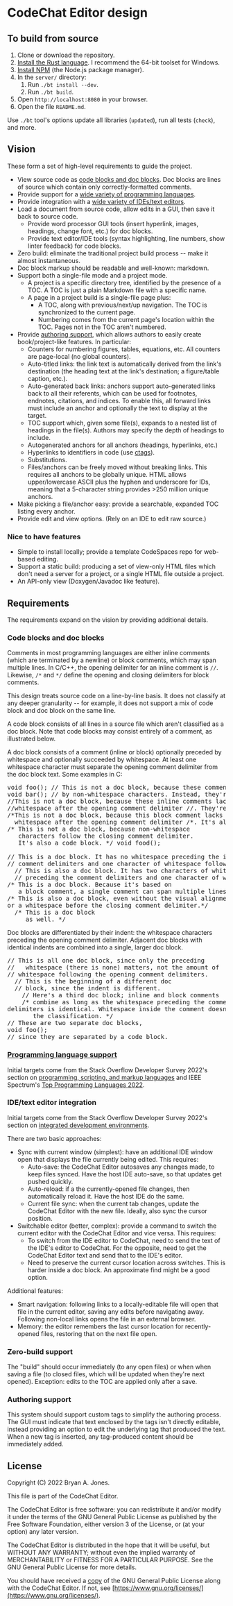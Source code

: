 # CodeChat Editor design

## To build from source

1.  Clone or download the repository.
2.  [Install the Rust language](https://www.rust-lang.org/tools/install). I
    recommend the 64-bit toolset for Windows.
3.  [Install NPM](https://docs.npmjs.com/downloading-and-installing-node-js-and-npm)
    (the Node.js package manager).
4.  In the `server/` directory:
    1.  Run `./bt install --dev`.
    2.  Run `./bt build`.
5.  Open `http://localhost:8080` in your browser.
6.  Open the file `README.md`.

Use `./bt` tool's options update all libraries (`updated`), run all tests (`check`), and more.

## <a id="vision"></a>Vision

These form a set of high-level requirements to guide the project.

- View source code as
  <a id="vision-code-blocks-and-doc-blocks"></a>[code blocks and doc blocks](index.md#code-blocks-and-doc-blocks).
  Doc blocks are lines of source which contain only correctly-formatted
  comments.
- Provide support for a
  <a id="vision-programming-language-support"></a>[wide variety of programming languages](index.md#programming-language-support).
- Provide integration with a
  <a id="vision-ide-integration"></a>[wide variety of IDEs/text editors](index.md#ide-integration).
- Load a document from source code, allow edits in a GUI, then save it back to
  source code.
  - Provide word processor GUI tools (insert hyperlink, images, headings, change
    font, etc.) for doc blocks.
  - Provide text editor/IDE tools (syntax highlighting, line numbers, show
    linter feedback) for code blocks.
- Zero build: eliminate the traditional project build process -- make it almost
  instantaneous.
- Doc block markup should be readable and well-known: markdown.
- Support both a single-file mode and a project mode.
  - A project is a specific directory tree, identified by the presence of a TOC.
    A TOC is just a plain Markdown file with a specific name.
  - A page in a project build is a single-file page plus:
    - A TOC, along with previous/next/up navigation. The TOC is synchronized to
      the current page.
    - Numbering comes from the current page's location within the TOC. Pages not
      in the TOC aren't numbered.
- <a id="authoring-support"></a>Provide
  [authoring support](index.md#authoring-support), which allows authors to
  easily create book/project-like features. In particular:
  - Counters for numbering figures, tables, equations, etc. All counters are
    page-local (no global counters).
  - Auto-titled links: the link text is automatically derived from the link's
    destination (the heading text at the link's destination; a figure/table
    caption, etc.).
  - Auto-generated back links: anchors support auto-generated links back to all
    their referents, which can be used for footnotes, endnotes, citations, and
    indices. To enable this, all forward links must include an anchor and
    optionally the text to display at the target.
  - TOC support which, given some file(s), expands to a nested list of headings
    in the file(s). Authors may specify the depth of headings to include.
  - Autogenerated anchors for all anchors (headings, hyperlinks, etc.)
  - Hyperlinks to identifiers in code (use
    [ctags](https://github.com/universal-ctags/ctags)).
  - Substitutions.
  - Files/anchors can be freely moved without breaking links. This requires all
    anchors to be globally unique. HTML allows upper/lowercase ASCII plus the
    hyphen and underscore for IDs, meaning that a 5-character string
    provides >250 million unique anchors.
- Make picking a file/anchor easy: provide a searchable, expanded TOC listing
  every anchor.
- Provide edit and view options. (Rely on an IDE to edit raw source.)

### Nice to have features

- Simple to install locally; provide a template CodeSpaces repo for web-based
  editing.
- Support a static build: producing a set of view-only HTML files which don't
  need a server for a project, or a single HTML file outside a project.
- An API-only view (Doxygen/Javadoc like feature).

## <a id="specification"></a>Requirements

The requirements expand on the vision by providing additional details.

### <a id="specification-code-blocks-and-doc-blocks"></a>Code blocks and doc blocks

Comments in most programming languages are either inline comments (which are
terminated by a newline) or block comments, which may span multiple lines. In
C/C++, the opening delimiter for an inline comment is `//`. Likewise, `/*` and
`*/` define the opening and closing delimiters for block comments.

This design treats source code on a line-by-line basis. It does not classify at
any deeper granularity -- for example, it does not support a mix of code block
and doc block on the same line.

A code block consists of all lines in a source file which aren't classified as a
doc block. Note that code blocks may consist entirely of a comment, as
illustrated below.

A doc block consists of a comment (inline or block) optionally preceded by
whitespace and optionally succeeded by whitespace. At least one whitespace
character must separate the opening comment delimiter from the doc block text.
Some examples in C:

<pre>void foo(); // This is not a doc block, because these comments are preceded<br>void bar(); // by non-whitespace characters. Instead, they're a code block.<br>//This is not a doc block, because these inline comments lack<br>//whitespace after the opening comment delimiter //. They're also a code block.<br>/*This is not a doc block, because this block comment lacks<br>  whitespace after the opening comment delimiter /*. It's also a code block. */<br>/* This is not a doc block, because non-whitespace <br>   characters follow the closing comment delimiter. <br>   It's also a code block. */ void food();<br><br>// This is a doc block. It has no whitespace preceding the inline<br>// comment delimiters and one character of whitespace following it.<br>  // This is also a doc block. It has two characters of whitespace <br>  // preceding the comment delimiters and one character of whitespace following it.<br>/* This is a doc block. Because it's based on<br>   a block comment, a single comment can span multiple lines. */<br>/* This is also a doc block, even without the visual alignment<br>or a whitespace before the closing comment delimiter.*/<br>  /* This is a doc block<br>     as well. */</pre>

Doc blocks are differentiated by their indent: the whitespace characters
preceding the opening comment delimiter. Adjacent doc blocks with identical
indents are combined into a single, larger doc block.

<pre>// This is all one doc block, since only the preceding<br>//   whitespace (there is none) matters, not the amount of <br>// whitespace following the opening comment delimiters.<br>  // This is the beginning of a different doc<br>  // block, since the indent is different.<br>    // Here's a third doc block; inline and block comments<br>    /* combine as long as the whitespace preceding the comment<br>delimiters is identical. Whitespace inside the comment doesn't affect<br>       the classification. */<br>// These are two separate doc blocks,<br>void foo();<br>// since they are separated by a code block.</pre>

### <a id="implementation-programming-language-support"></a>[Programming language support](index.md#programming-language-support)

Initial targets come from the Stack Overflow Developer Survey 2022's section on
[programming, scripting, and markup languages](https://survey.stackoverflow.co/2022/#section-most-popular-technologies-programming-scripting-and-markup-languages)
and IEEE Spectrum's
[Top Programming Languages 2022](https://spectrum.ieee.org/top-programming-languages-2022).

### <a id="specification-ide-integration"></a>IDE/text editor integration

Initial targets come from the Stack Overflow Developer Survey 2022's section on
[integrated development environments](https://survey.stackoverflow.co/2022/#section-most-popular-technologies-integrated-development-environment).

There are two basic approaches:

- Sync with current window (simplest): have an additional IDE window open that
  displays the file currently being edited. This requires:
  - Auto-save: the CodeChat Editor autosaves any changes made, to keep files
    synced. Have the host IDE auto-save, so that updates get pushed quickly.
  - Auto-reload: if a the currently-opened file changes, then automatically
    reload it. Have the host IDE do the same.
  - Current file sync: when the current tab changes, update the CodeChat Editor
    with the new file. Ideally, also sync the cursor position.
- Switchable editor (better, complex): provide a command to switch the current
  editor with the CodeChat Editor and vice versa. This requires:
  - To switch from the IDE editor to CodeChat, need to send the text of the
    IDE's editor to CodeChat. For the opposite, need to get the CodeChat Editor
    text and send that to the IDE's editor.
  - Need to preserve the current cursor location across switches. This is harder
    inside a doc block. An approximate find might be a good option.

Additional features:

- Smart navigation: following links to a locally-editable file will open that
  file in the current editor, saving any edits before navigating away. Following
  non-local links opens the file in an external browser.
- Memory: the editor remembers the last cursor location for recently-opened
  files, restoring that on the next file open.

### Zero-build support

The "build" should occur immediately (to any open files) or when when saving a
file (to closed files, which will be updated when they're next opened).
Exception: edits to the TOC are applied only after a save.

### Authoring support

This system should support custom tags to simplify the authoring process. The
GUI must indicate that text enclosed by the tags isn't directly editable,
instead providing an option to edit the underlying tag that produced the text.
When a new tag is inserted, any tag-produced content should be immediately
added.

## License

Copyright (C) 2022 Bryan A. Jones.

This file is part of the CodeChat Editor.

The CodeChat Editor is free software: you can redistribute it and/or modify it
under the terms of the GNU General Public License as published by the Free
Software Foundation, either version 3 of the License, or (at your option) any
later version.

The CodeChat Editor is distributed in the hope that it will be useful, but
WITHOUT ANY WARRANTY; without even the implied warranty of MERCHANTABILITY or
FITNESS FOR A PARTICULAR PURPOSE. See the GNU General Public License for more
details.

You should have received a [copy](LICENSE.html) of the GNU General Public
License along with the CodeChat Editor. If not, see
[https://www.gnu.org/licenses/](https://www.gnu.org/licenses/).

